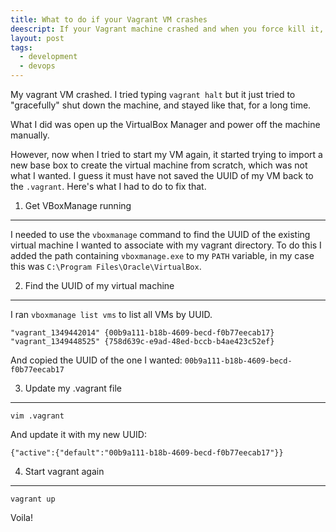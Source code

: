 ```yaml
---
title: What to do if your Vagrant VM crashes
deescript: If your Vagrant machine crashed and when you force kill it, vagrant forgets about its existence - here's how to fix that.
layout: post
tags:
  - development
  - devops
---
```

 
My vagrant VM crashed. I tried typing `vagrant halt` but it just tried to "gracefully" shut down the machine, and stayed like that, for a long time.

What I did was open up the VirtualBox Manager and power off the machine manually.

However, now when I tried to start my VM again, it started trying to import a new base box to create the virtual machine from scratch, which was not what I wanted. I guess it must have not saved the UUID of my VM back to the `.vagrant`. Here's what I had to do to fix that.

1. Get VBoxManage running
---

I needed to use the `vboxmanage` command to find the UUID of the existing virtual machine I wanted to associate with my vagrant directory. To do this I added the path containing `vboxmanage.exe` to my `PATH` variable, in my case this was `C:\Program Files\Oracle\VirtualBox`.

2. Find the UUID of my virtual machine
---

I ran `vboxmanage list vms` to list all VMs by UUID.

```
"vagrant_1349442014" {00b9a111-b18b-4609-becd-f0b77eecab17}
"vagrant_1349448525" {758d639c-e9ad-48ed-bccb-b4ae423c52ef}
```

And copied the UUID of the one I wanted: `00b9a111-b18b-4609-becd-f0b77eecab17`

3. Update my .vagrant file
---

```
vim .vagrant
```

And update it with my new UUID:

```
{"active":{"default":"00b9a111-b18b-4609-becd-f0b77eecab17"}}
```

4. Start vagrant again
---

```
vagrant up
```

Voila! 
